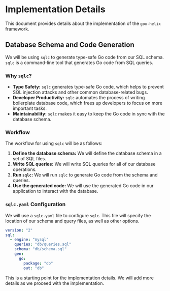 # Implementation Details

This document provides details about the implementation of the `gox-helix` framework.

## Database Schema and Code Generation

We will be using `sqlc` to generate type-safe Go code from our SQL schema. `sqlc` is a command-line tool that generates Go code from SQL queries.

### Why `sqlc`?

*   **Type Safety:** `sqlc` generates type-safe Go code, which helps to prevent SQL injection attacks and other common database-related bugs.
*   **Developer Productivity:** `sqlc` automates the process of writing boilerplate database code, which frees up developers to focus on more important tasks.
*   **Maintainability:** `sqlc` makes it easy to keep the Go code in sync with the database schema.

### Workflow

The workflow for using `sqlc` will be as follows:

1.  **Define the database schema:** We will define the database schema in a set of SQL files.
2.  **Write SQL queries:** We will write SQL queries for all of our database operations.
3.  **Run `sqlc`:** We will run `sqlc` to generate Go code from the schema and queries.
4.  **Use the generated code:** We will use the generated Go code in our application to interact with the database.

### `sqlc.yaml` Configuration

We will use a `sqlc.yaml` file to configure `sqlc`. This file will specify the location of our schema and query files, as well as other options.

```yaml
version: "2"
sql:
  - engine: "mysql"
    queries: "db/queries.sql"
    schema: "db/schema.sql"
    gen:
      go:
        package: "db"
        out: "db"
```

This is a starting point for the implementation details. We will add more details as we proceed with the implementation.

